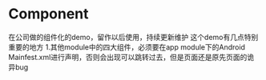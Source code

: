 # Component
在公司做的组件化的demo，留作以后使用，持续更新维护
这个demo有几点特别重要的地方
1.其他module中的四大组件，必须要在app module下的Android Mainfest.xml进行声明，否则会出现可以跳转过去，但是页面还是原先页面的诡异bug
